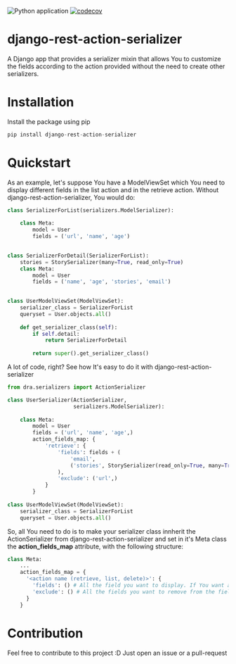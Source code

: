![Python application](https://github.com/brunobarretofreitas/django-rest-action-serializer/workflows/Python%20application/badge.svg) [![codecov](https://codecov.io/gh/brunobarretofreitas/django-rest-action-serializer/branch/master/graph/badge.svg)](https://codecov.io/gh/brunobarretofreitas/django-rest-action-serializer)

# django-rest-action-serializer
A Django app that provides a serializer mixin that allows You to customize the fields according to the action provided without the need to create other serializers.

# Installation
Install the package using pip

```python
pip install django-rest-action-serializer
```

# Quickstart

As an example, let's suppose You have a ModelViewSet which You need to display different fields in the list action and in the retrieve action. Without django-rest-action-serializer, You would do:

```python
class SerializerForList(serializers.ModelSerializer):
  
    class Meta:
        model = User
        fields = ('url', 'name', 'age')
    

class SerializerForDetail(SerializerForList):
    stories = StorySerializer(many=True, read_only=True)
    class Meta:
        model = User
        fields = ('name', 'age', 'stories', 'email')
    

class UserModelViewSet(ModelViewSet):
    serializer_class = SerializerForList
    queryset = User.objects.all()
    
    def get_serializer_class(self):
        if self.detail:
            return SerializerForDetail
        
        return super().get_serializer_class()
```

A lot of code, right? See how It's easy to do it with django-rest-action-serializer

```python
from dra.serializers import ActionSerializer

class UserSerializer(ActionSerializer,
                     serializers.ModelSerializer):
    
    class Meta:
        model = User
        fields = ('url', 'name', 'age',)
        action_fields_map: {
            'retrieve': {
                'fields': fields + (
                    'email',
                    ('stories', StorySerializer(read_only=True, many=True))
                ),
                'exclude': ('url',)
            }
        }
        
class UserModelViewSet(ModelViewSet):
    serializer_class = SerializerForList
    queryset = User.objects.all()
```

So, all You need to do is to make your serializer class innherit the ActionSerializer from django-rest-action-serializer and set in it's Meta class the **action_fields_map** attribute, with the following structure:

```python
class Meta:
    ...
    action_fields_map = {
      '<action name (retrieve, list, delete)>': {
        'fields': () # All the field you want to display. If You want a custom field, declare it as a Tuple (field name, field type)
        'exclude': () # All the fields you want to remove from the fields attribute
      }
    }
```

# Contribution
Feel free to contribute to this project :D Just open an issue or a pull-request
